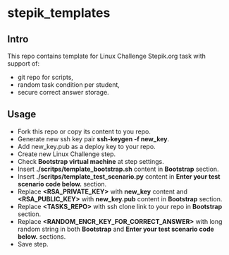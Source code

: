 # stepik_templates

## Intro 

This repo contains template for Linux Challenge Stepik.org task with support of:
- git repo for scripts,
- random task condition per student,
- secure correct answer storage.

## Usage

- Fork this repo or copy its content to you repo.
- Generate new ssh key pair **ssh-keygen -f new_key**.
- Add new_key.pub as a deploy key to your repo.
- Create new Linux Challenge step.
- Check **Bootstrap virtual machine** at step settings.
- Insert **./scritps/template_bootstrap.sh** content in **Bootstrap** section.
- Insert **./scritps/template_test_scenario.py** content in **Enter your test scenario code below.** section.
- Replace **<RSA_PRIVATE_KEY>** with **new_key** content and **<RSA_PUBLIC_KEY>** with **new_key.pub** content in **Bootstrap** section.
- Replace **<TASKS_REPO>** with ssh clone link to your repo in **Bootstrap** section.
- Replace **<RANDOM_ENCR_KEY_FOR_CORRECT_ANSWER>** with long random string in both  **Bootstrap** and **Enter your test scenario code below.** sections.
- Save step.
